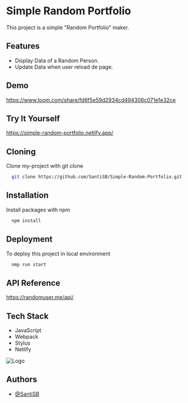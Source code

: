 
# Simple Random Portfolio

This project is a simple "Random Portfolio" maker.
## Features

- Display Data of a Random Person.
- Update Data when user reload de page.


## Demo

https://www.loom.com/share/fd6f5e59d2934cd494306c071e1e32ce




## Try It Yourself

https://simple-random-portfolio.netlify.app/
## Cloning

Clone my-project with git clone

```bash
  git clone https://github.com/SantiSB/Simple-Random-Portfolio.git
```
## Installation

Install packages with npm

```bash
  npm install
```
    
## Deployment

To deploy this project in local environment

```bash
  nmp run start
```


## API Reference

https://randomuser.me/api/


## Tech Stack

- JavaScript
- Webpack
- Stylus
- Netlify






![Logo](https://cdn-icons-png.flaticon.com/512/1454/1454827.png)


## Authors

- [@SantiSB](https://github.com/SantiSB)

